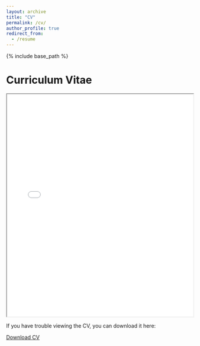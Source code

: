 ```yaml
---
layout: archive
title: "CV"
permalink: /cv/
author_profile: true
redirect_from:
  - /resume
---
```


{% include base_path %}

Curriculum Vitae
======
<iframe src="{{ site.baseurl }}/files/Austin_Ulrigg(5).pdf" width="100%" height="600px">
    This browser does not support PDFs. Please download the PDF to view it: <a href="{{ site.baseurl }}/assets/cv.pdf">Download PDF</a>.
</iframe>

<p>If you have trouble viewing the CV, you can download it here:</p>
<a href="{{ site.baseurl }}/files/Austin_Ulrigg(5).pdf" class="btn btn-primary">Download CV</a>
